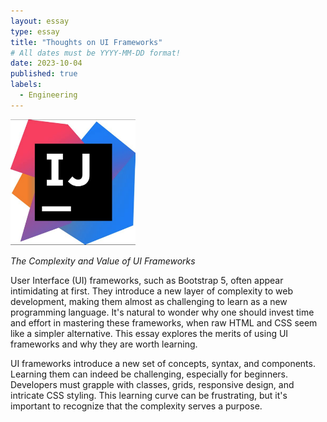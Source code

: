```yaml
---
layout: essay
type: essay
title: "Thoughts on UI Frameworks"
# All dates must be YYYY-MM-DD format!
date: 2023-10-04
published: true
labels:
  - Engineering
---
```


<img width="200px" class="rounded float-start pe-4" src="../img/Screenshot 2023-09-19 154443.png">

*The Complexity and Value of UI Frameworks*

User Interface (UI) frameworks, such as Bootstrap 5, often appear intimidating at first. They introduce a new layer of complexity to web development, making them almost as challenging to learn as a new programming language. It's natural to wonder why one should invest time and effort in mastering these frameworks, when raw HTML and CSS seem like a simpler alternative. This essay explores the merits of using UI frameworks and why they are worth  learning.

UI frameworks introduce a new set of concepts, syntax, and components. Learning them can indeed be challenging, especially for beginners. Developers must grapple with classes, grids, responsive design, and intricate CSS styling. This learning curve can be frustrating, but it's important to recognize that the complexity serves a purpose.


